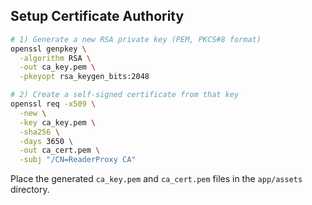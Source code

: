 ## Setup Certificate Authority

```bash
# 1) Generate a new RSA private key (PEM, PKCS#8 format)
openssl genpkey \
  -algorithm RSA \
  -out ca_key.pem \
  -pkeyopt rsa_keygen_bits:2048

# 2) Create a self-signed certificate from that key
openssl req -x509 \
  -new \
  -key ca_key.pem \
  -sha256 \
  -days 3650 \
  -out ca_cert.pem \
  -subj "/CN=ReaderProxy CA"
```

Place the generated `ca_key.pem` and `ca_cert.pem` files in the `app/assets` directory.